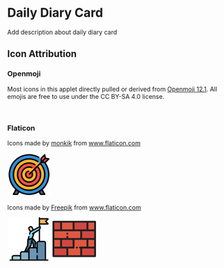 # Daily Diary Card

Add description about daily diary card



## Icon Attribution

### Openmoji 
Most icons in this applet directly pulled or derived from [Openmoji 12.1](https://openmoji.org/). All emojis are free to use under the CC BY-SA 4.0 license.

<br>

### Flaticon

Icons made by <a href="https://www.flaticon.com/authors/monkik" title="monkik">monkik</a> from <a href="https://www.flaticon.com/" title="Flaticon"> www.flaticon.com</a>

<img src="images/target.svg" width="100" height="100">

Icons made by <a href="https://www.flaticon.com/authors/freepik" title="Freepik">Freepik</a> from <a href="https://www.flaticon.com/" title="Flaticon"> www.flaticon.com</a>

<img src="images/goal.png" width="100" height="100">

<img src="images/brickwall.png" width="100" height="100">
